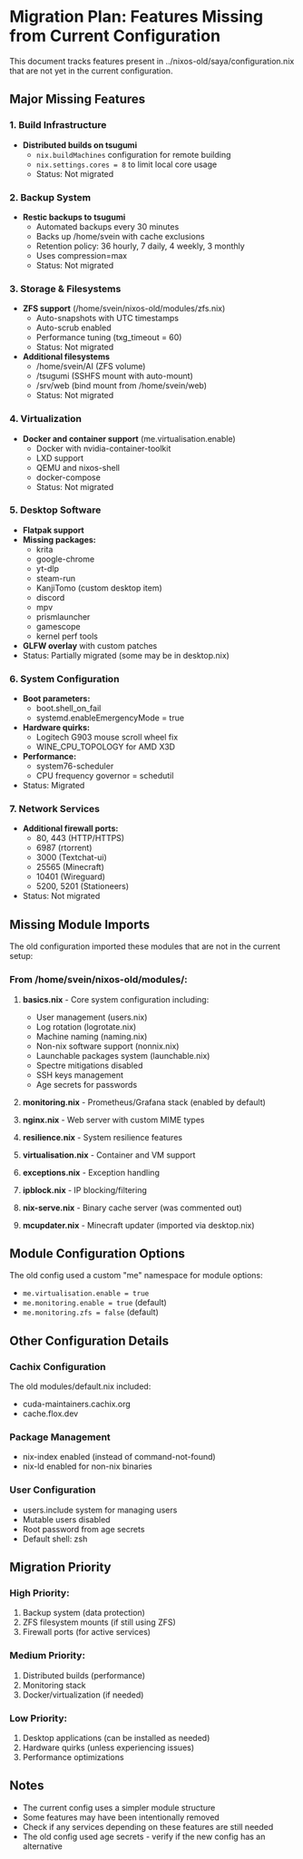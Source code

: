 # Migration Plan: Features Missing from Current Configuration

This document tracks features present in ../nixos-old/saya/configuration.nix that are not yet in the current configuration.

## Major Missing Features

### 1. Build Infrastructure
- **Distributed builds on tsugumi**
  - `nix.buildMachines` configuration for remote building
  - `nix.settings.cores = 8` to limit local core usage
  - Status: Not migrated

### 2. Backup System
- **Restic backups to tsugumi**
  - Automated backups every 30 minutes
  - Backs up /home/svein with cache exclusions
  - Retention policy: 36 hourly, 7 daily, 4 weekly, 3 monthly
  - Uses compression=max
  - Status: Not migrated

### 3. Storage & Filesystems
- **ZFS support** (/home/svein/nixos-old/modules/zfs.nix)
  - Auto-snapshots with UTC timestamps
  - Auto-scrub enabled
  - Performance tuning (txg_timeout = 60)
  - Status: Not migrated
- **Additional filesystems**
  - /home/svein/AI (ZFS volume)
  - /tsugumi (SSHFS mount with auto-mount)
  - /srv/web (bind mount from /home/svein/web)
  - Status: Not migrated

### 4. Virtualization
- **Docker and container support** (me.virtualisation.enable)
  - Docker with nvidia-container-toolkit
  - LXD support
  - QEMU and nixos-shell
  - docker-compose
  - Status: Not migrated

### 5. Desktop Software
- **Flatpak support**
- **Missing packages:**
  - krita
  - google-chrome
  - yt-dlp
  - steam-run
  - KanjiTomo (custom desktop item)
  - discord
  - mpv
  - prismlauncher
  - gamescope
  - kernel perf tools
- **GLFW overlay** with custom patches
- Status: Partially migrated (some may be in desktop.nix)

### 6. System Configuration
- **Boot parameters:**
  - boot.shell_on_fail
  - systemd.enableEmergencyMode = true
- **Hardware quirks:**
  - Logitech G903 mouse scroll wheel fix
  - WINE_CPU_TOPOLOGY for AMD X3D
- **Performance:**
  - system76-scheduler
  - CPU frequency governor = schedutil
- Status: Migrated

### 7. Network Services
- **Additional firewall ports:**
  - 80, 443 (HTTP/HTTPS)
  - 6987 (rtorrent)
  - 3000 (Textchat-ui)
  - 25565 (Minecraft)
  - 10401 (Wireguard)
  - 5200, 5201 (Stationeers)
- Status: Not migrated

## Missing Module Imports

The old configuration imported these modules that are not in the current setup:

### From /home/svein/nixos-old/modules/:
1. **basics.nix** - Core system configuration including:
   - User management (users.nix)
   - Log rotation (logrotate.nix)
   - Machine naming (naming.nix)
   - Non-nix software support (nonnix.nix)
   - Launchable packages system (launchable.nix)
   - Spectre mitigations disabled
   - SSH keys management
   - Age secrets for passwords

2. **monitoring.nix** - Prometheus/Grafana stack (enabled by default)

3. **nginx.nix** - Web server with custom MIME types

4. **resilience.nix** - System resilience features

5. **virtualisation.nix** - Container and VM support

6. **exceptions.nix** - Exception handling

7. **ipblock.nix** - IP blocking/filtering

8. **nix-serve.nix** - Binary cache server (was commented out)

9. **mcupdater.nix** - Minecraft updater (imported via desktop.nix)

## Module Configuration Options

The old config used a custom "me" namespace for module options:
- `me.virtualisation.enable = true`
- `me.monitoring.enable = true` (default)
- `me.monitoring.zfs = false` (default)

## Other Configuration Details

### Cachix Configuration
The old modules/default.nix included:
- cuda-maintainers.cachix.org
- cache.flox.dev

### Package Management
- nix-index enabled (instead of command-not-found)
- nix-ld enabled for non-nix binaries

### User Configuration
- users.include system for managing users
- Mutable users disabled
- Root password from age secrets
- Default shell: zsh

## Migration Priority

### High Priority:
1. Backup system (data protection)
2. ZFS filesystem mounts (if still using ZFS)
3. Firewall ports (for active services)

### Medium Priority:
1. Distributed builds (performance)
2. Monitoring stack
3. Docker/virtualization (if needed)

### Low Priority:
1. Desktop applications (can be installed as needed)
2. Hardware quirks (unless experiencing issues)
3. Performance optimizations

## Notes

- The current config uses a simpler module structure
- Some features may have been intentionally removed
- Check if any services depending on these features are still needed
- The old config used age secrets - verify if the new config has an alternative
